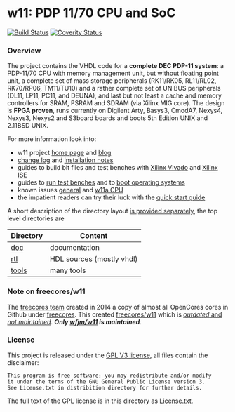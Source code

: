 # w11: PDP 11/70 CPU and SoC

[![Build Status](https://travis-ci.org/wfjm/w11.svg?branch=master)](https://travis-ci.org/wfjm/w11)
[![Coverity Status](https://scan.coverity.com/projects/16546/badge.svg?flat=1)](https://scan.coverity.com/projects/wfjm-w11)

### Overview
The project contains the VHDL code for a **complete DEC PDP-11 system**:
a PDP-11/70 CPU with memory management unit, but without floating point unit,
a complete set of mass storage peripherals
(RK11/RK05, RL11/RL02, RK70/RP06, TM11/TU10)
and a rather complete set of UNIBUS peripherals
(DL11, LP11, PC11, and DEUNA),
and last but not least a cache and memory controllers for SRAM, PSRAM and
SDRAM (via Xilinx MIG core).
The design is **FPGA proven**, runs currently on
Digilent Arty, Basys3, CmodA7, Nexys4, Nexys3, Nexys2 and S3board boards
and boots 5th Edition UNIX and 2.11BSD UNIX. 

For more information look into:
- w11 project [home page](https://wfjm.github.io/home/w11/)
  and [blog](https://wfjm.github.io/blogs/w11/)
- [change log](doc/CHANGELOG.md)
  and [installation notes](doc/INSTALL.md)
- guides to build bit files and test benches
  with [Xilinx Vivado](doc/README_buildsystem_Vivado.md)
  and [Xilinx ISE](doc/README_buildsystem_ISE.md)
- guides to [run test benches](doc/w11a_tb_guide.md)
  and to [boot operating systems](doc/w11a_os_guide.md)
- known issues [general](doc/README_known_issues.md)
  and [w11a CPU](doc/w11a_known_issues.md)
- the impatient readers can try their luck with the
  [quick start guide](doc/INSTALL_quickstart.md)

A short description of the directory layout
[is provided separately](https://wfjm.github.io/home/w11/impl/dirlayout.html),
the top level directories are

| Directory | Content |
| --------- | ------- |
| [doc](doc)     | documentation |
| [rtl](rtl)     | HDL sources (mostly vhdl) |
| [tools](tools) | many tools |

### Note on freecores/w11
The [freecores team](http://freecores.github.io/) created in 2014 a
copy of almost all OpenCores cores in Github under
[freecores](https://github.com/freecores). This created
[freecores/w11](https://github.com/freecores/w11)
which is 
[*outdated* and *not maintained*](https://github.com/freecores/w11/issues/1).
***Only [wfjm/w11](https://github.com/wfjm/w11) is maintained***.

### License
This project is released under the 
[GPL V3 license](https://www.gnu.org/licenses/gpl-3.0.html),
all files contain the disclaimer:

    This program is free software; you may redistribute and/or modify
    it under the terms of the GNU General Public License version 3.
    See License.txt in distribition directory for further details.

The full text of the GPL license is in this directory as
[License.txt](License.txt).
